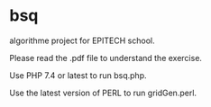 # bsq
algorithme project for EPITECH school.

Please read the .pdf file to understand the exercise.

Use PHP 7.4 or latest to run bsq.php.

Use the latest version of PERL to run gridGen.perl.
